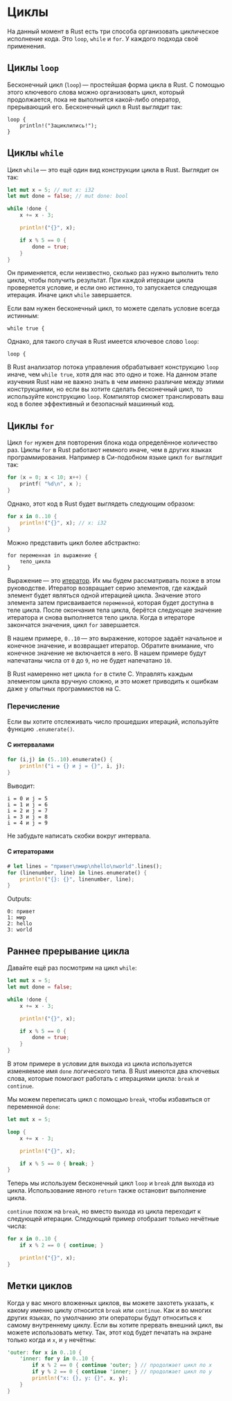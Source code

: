 # Циклы

На данный момент в Rust есть три способа организовать циклическое исполнение
кода. Это `loop`, `while` и `for`. У каждого подхода своё применения.

## Циклы `loop`

Бесконечный цикл (`loop`) — простейшая форма цикла в Rust. С помощью этого
ключевого слова можно организовать цикл, который продолжается, пока не
выполнится какой-либо оператор, прерывающий его. Бесконечный цикл в Rust
выглядит так:

```rust,ignore
loop {
    println!("Зациклились!");
}
```

## Циклы `while`

Цикл `while` — это ещё один вид конструкции цикла в Rust. Выглядит он так:

```rust
let mut x = 5; // mut x: i32
let mut done = false; // mut done: bool

while !done {
    x += x - 3;

    println!("{}", x);

    if x % 5 == 0 {
        done = true;
    }
}
```

Он применяется, если неизвестно, сколько раз нужно выполнить тело цикла, чтобы
получить результат. При каждой итерации цикла проверяется условие, и если оно
истинно, то запускается следующая итерация. Иначе цикл `while` завершается.

Если вам нужен бесконечный цикл, то можете сделать условие всегда истинным:

```rust,ignore
while true {
```

Однако, для такого случая в Rust имеется ключевое слово `loop`:

```rust,ignore
loop {
```

В Rust анализатор потока управления обрабатывает конструкцию `loop` иначе, чем
`while true`, хотя для нас это одно и тоже. На данном этапе изучения Rust нам не
важно знать в чем именно различие между этими конструкциями, но если вы хотите
сделать бесконечный цикл, то используйте конструкцию `loop`. Компилятор
сможет транслировать ваш код в более эффективный и безопасный машинный код.

<a name="for"></a>
## Циклы `for`

Цикл `for` нужен для повторения блока кода определённое количество раз. Циклы
`for` в Rust работают немного иначе, чем в других языках программирования.
Например в Си-подобном языке цикл `for` выглядит так:

```c
for (x = 0; x < 10; x++) {
    printf( "%d\n", x );
}
```

Однако, этот код в Rust будет выглядеть следующим образом:

```rust
for x in 0..10 {
    println!("{}", x); // x: i32
}
```

Можно представить цикл более абстрактно:

```ignore
for переменная in выражение {
    тело_цикла
}
```

Выражение — это [итератор][iterator]. Их мы будем рассматривать позже в этом
руководстве. Итератор возвращает серию элементов, где каждый элемент будет
являться одной итерацией цикла. Значение этого элемента затем присваивается
`переменной`, которая будет доступна в теле цикла. После окончания тела цикла,
берётся следующее значение итератора и снова выполняется тело цикла. Когда в
итераторе закончатся значения, цикл `for` завершается.

[iterator]: iterators.html

В нашем примере, `0..10` — это выражение, которое задаёт начальное и конечное
значение, и возвращает итератор. Обратите внимание, что конечное значение не
включается в него. В нашем примере будут напечатаны числа от `0` до `9`, но не
будет напечатано `10`.

В Rust намеренно нет цикла `for` в стиле C. Управлять каждым элементом цикла
вручную сложно, и это может приводить к ошибкам даже у опытных программистов на
C.

### Перечисление

Если вы хотите отслеживать число прошедших итераций, используйте функцию
`.enumerate()`.

#### С интервалами

```rust
for (i,j) in (5..10).enumerate() {
    println!("i = {} и j = {}", i, j);
}
```

Выводит:

```text
i = 0 и j = 5
i = 1 и j = 6
i = 2 и j = 7
i = 3 и j = 8
i = 4 и j = 9
```

Не забудьте написать скобки вокруг интервала.

#### С итераторами

```rust
# let lines = "привет\nмир\nhello\nworld".lines();
for (linenumber, line) in lines.enumerate() {
    println!("{}: {}", linenumber, line);
}
```

Outputs:

```text
0: привет
1: мир
2: hello
3: world
```

## Раннее прерывание цикла

Давайте ещё раз посмотрим на цикл `while`:

```rust
let mut x = 5;
let mut done = false;

while !done {
    x += x - 3;

    println!("{}", x);

    if x % 5 == 0 {
        done = true;
    }
}
```

В этом примере в условии для выхода из цикла используется изменяемое имя `done`
логического типа. В Rust имеются два ключевых слова, которые помогают работать с
итерациями цикла: `break` и `continue`.

Мы можем переписать цикл с помощью `break`, чтобы избавиться от переменной
`done`:

```rust
let mut x = 5;

loop {
    x += x - 3;

    println!("{}", x);

    if x % 5 == 0 { break; }
}
```

Теперь мы используем бесконечный цикл `loop` и `break` для выхода из цикла.
Использование явного `return` также остановит выполнение цикла.

`continue` похож на `break`, но вместо выхода из цикла переходит к следующей
итерации. Следующий пример отобразит только нечётные числа:

```rust
for x in 0..10 {
    if x % 2 == 0 { continue; }

    println!("{}", x);
}
```

## Метки циклов

Когда у вас много вложенных циклов, вы можете захотеть указать, к какому именно
циклу относится `break` или `continue`. Как и во многих других языках, по
умолчанию эти операторы будут относиться к самому внутреннему циклу. Если вы
хотите прервать внешний цикл, вы можете использовать метку. Так, этот код будет
печатать на экране только когда и `x`, и `y` нечётны:

```rust
'outer: for x in 0..10 {
    'inner: for y in 0..10 {
        if x % 2 == 0 { continue 'outer; } // продолжает цикл по x
        if y % 2 == 0 { continue 'inner; } // продолжает цикл по y
        println!("x: {}, y: {}", x, y);
    }
}
```
